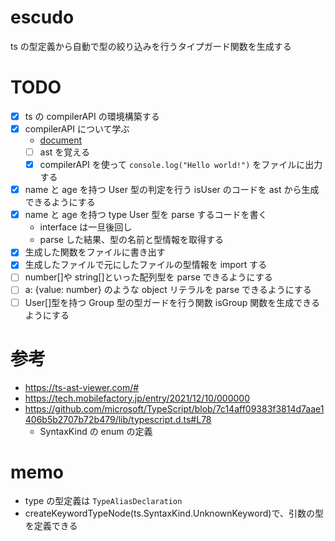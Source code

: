 # escudo

ts の型定義から自動で型の絞り込みを行うタイプガード関数を生成する

# TODO

- [x] ts の compilerAPI の環境構築する
- [x] compilerAPI について学ぶ
  - [document](https://github.com/microsoft/TypeScript/wiki/Using-the-Compiler-API)
  - [ ] ast を覚える
  - [x] compilerAPI を使って `console.log("Hello world!")` をファイルに出力する
- [x] name と age を持つ User 型の判定を行う isUser のコードを ast から生成できるようにする
- [x] name と age を持つ type User 型を parse するコードを書く
  - interface は一旦後回し
  - parse した結果、型の名前と型情報を取得する
- [x] 生成した関数をファイルに書き出す
- [x] 生成したファイルで元にしたファイルの型情報を import する
- [ ] number[]や string[]といった配列型を parse できるようにする
- [ ] a: {value: number} のような object リテラルを parse できるようにする
- [ ] User[]型を持つ Group 型の型ガードを行う関数 isGroup 関数を生成できるようにする

# 参考

- https://ts-ast-viewer.com/#
- https://tech.mobilefactory.jp/entry/2021/12/10/000000
- https://github.com/microsoft/TypeScript/blob/7c14aff09383f3814d7aae1406b5b2707b72b479/lib/typescript.d.ts#L78
  - SyntaxKind の enum の定義

# memo

- type の型定義は `TypeAliasDeclaration`
- createKeywordTypeNode(ts.SyntaxKind.UnknownKeyword)で、引数の型を定義できる
